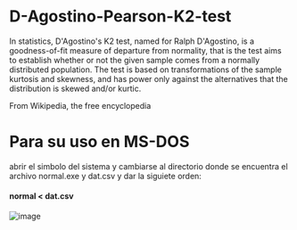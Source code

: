 # D-Agostino-Pearson-K2-test
In statistics, D'Agostino's K2 test, named for Ralph D'Agostino, is a goodness-of-fit measure of departure from normality, that is the test aims to establish whether or not the given sample comes from a normally distributed population. The test is based on transformations of the sample kurtosis and skewness, and has power only against the alternatives that the distribution is skewed and/or kurtic.

From Wikipedia, the free encyclopedia

# Para su uso en MS-DOS

abrir el simbolo del sistema y cambiarse al directorio donde se encuentra el archivo normal.exe y dat.csv y 
dar la siguiete orden: 
#### normal < dat.csv

![image](https://user-images.githubusercontent.com/44904277/168402764-989aea3c-f4b4-42a2-9d79-81569c982f05.png)

